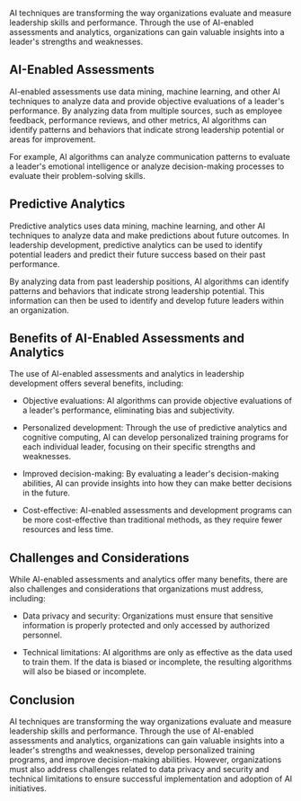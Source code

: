 
AI techniques are transforming the way organizations evaluate and measure leadership skills and performance. Through the use of AI-enabled assessments and analytics, organizations can gain valuable insights into a leader's strengths and weaknesses.

AI-Enabled Assessments
----------------------

AI-enabled assessments use data mining, machine learning, and other AI techniques to analyze data and provide objective evaluations of a leader's performance. By analyzing data from multiple sources, such as employee feedback, performance reviews, and other metrics, AI algorithms can identify patterns and behaviors that indicate strong leadership potential or areas for improvement.

For example, AI algorithms can analyze communication patterns to evaluate a leader's emotional intelligence or analyze decision-making processes to evaluate their problem-solving skills.

Predictive Analytics
--------------------

Predictive analytics uses data mining, machine learning, and other AI techniques to analyze data and make predictions about future outcomes. In leadership development, predictive analytics can be used to identify potential leaders and predict their future success based on their past performance.

By analyzing data from past leadership positions, AI algorithms can identify patterns and behaviors that indicate strong leadership potential. This information can then be used to identify and develop future leaders within an organization.

Benefits of AI-Enabled Assessments and Analytics
------------------------------------------------

The use of AI-enabled assessments and analytics in leadership development offers several benefits, including:

* Objective evaluations: AI algorithms can provide objective evaluations of a leader's performance, eliminating bias and subjectivity.

* Personalized development: Through the use of predictive analytics and cognitive computing, AI can develop personalized training programs for each individual leader, focusing on their specific strengths and weaknesses.

* Improved decision-making: By evaluating a leader's decision-making abilities, AI can provide insights into how they can make better decisions in the future.

* Cost-effective: AI-enabled assessments and development programs can be more cost-effective than traditional methods, as they require fewer resources and less time.

Challenges and Considerations
-----------------------------

While AI-enabled assessments and analytics offer many benefits, there are also challenges and considerations that organizations must address, including:

* Data privacy and security: Organizations must ensure that sensitive information is properly protected and only accessed by authorized personnel.

* Technical limitations: AI algorithms are only as effective as the data used to train them. If the data is biased or incomplete, the resulting algorithms will also be biased or incomplete.

Conclusion
----------

AI techniques are transforming the way organizations evaluate and measure leadership skills and performance. Through the use of AI-enabled assessments and analytics, organizations can gain valuable insights into a leader's strengths and weaknesses, develop personalized training programs, and improve decision-making abilities. However, organizations must also address challenges related to data privacy and security and technical limitations to ensure successful implementation and adoption of AI initiatives.

